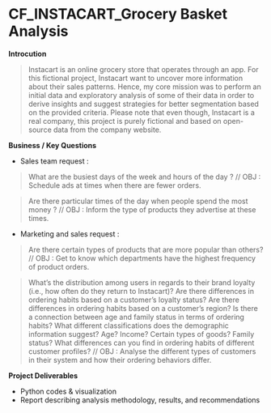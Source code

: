 # CF_INSTACART_Grocery Basket Analysis

**Introcution**

> Instacart is an online grocery store that operates through an app. For this fictional project, Instacart want to uncover more information about their sales patterns. Hence, my core mission was to perform an initial data and exploratory analysis of some of their data in order to derive insights and suggest strategies for better segmentation based on the provided criteria.
> Please note that even though, Instacart is a real company, this project is purely fictional and based on open-source data from the company website. 

**Business / Key Questions**

+  Sales team request :
  
> What are the busiest days of the week and hours of the day ? // OBJ : Schedule ads at times when there are fewer orders.

> Are there particular times of the day when people spend the most money ? // OBJ :  Inform the type of products they advertise at these times.

+ Marketing and sales request :
  
> Are there certain types of products that are more popular than others? // OBJ : Get to know which departments have the highest frequency of product orders.

> What’s the distribution among users in regards to their brand loyalty (i.e., how often do they return to Instacart)? Are there differences in ordering habits based on a customer’s loyalty status? Are there differences in ordering habits based on a customer’s region? Is there a connection between age and family status in terms of ordering habits? What different classifications does the demographic information suggest? Age? Income? Certain types of goods? Family status? What differences can you find in ordering habits of different customer profiles? // OBJ : Analyse the different types of customers in their system and how their ordering behaviors differ. 

**Project Deliverables**

+ Python codes & visualization
+ Report describing analysis methodology, results, and recommendations
  
